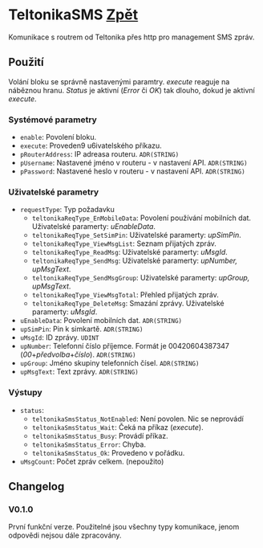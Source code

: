 # TeltonikaSMS [Zpět](../README.md)

Komunikace s routrem od Teltonika přes http pro management SMS zpráv.

## Použití

Volání bloku se správně nastavenými paramtry. *execute* reaguje na náběznou hranu. *Status* je aktivní (*Error* či *OK*) tak dlouho, dokud je aktivní *execute*.

### Systémové parametry

- `enable`: Povolení bloku.
- `execute`: Proveden9 u6ivatelského příkazu.
- `pRouterAddress`: IP adreasa routeru. `ADR(STRING)`
- `pUsername`: Nastavené jméno v routeru - v nastavení API. `ADR(STRING)`
- `pPassword`: Nastavené heslo v routeru - v nastavení API. `ADR(STRING)`

### Uživatelské parametry

- `requestType`: Typ požadavku
    - `teltonikaReqType_EnMobileData`: Povolení používání mobilních dat. Uživatelské paramerty: *uEnableData*.
    - `teltonikaReqType_SetSimPin`: Uživatelské paramerty: *upSimPin*.
    - `teltonikaReqType_ViewMsgList`: Seznam přijatých zpráv.
    - `teltonikaReqType_ReadMsg`: Uživatelské paramerty: *uMsgId*.
    - `teltonikaReqType_SendMsg`: Uživatelské paramerty: *upNumber, upMsgText*.
    - `teltonikaReqType_SendMsgGroup`: Uživatelské paramerty: *upGroup, upMsgText*.
    - `teltonikaReqType_ViewMsgTotal`: Přehled přijatých zpráv.
    - `teltonikaReqType_DeleteMsg`: Smazání zprávy. Uživatelské paramerty: *uMsgId*.
- `uEnableData`: Povolení mobilních dat. `ADR(STRING)`
- `upSimPin`: Pin k simkartě. `ADR(STRING)`
- `uMsgId`: ID zprávy. `UDINT`
- `upNumber`: Telefonní číslo příjemce. Formát je 00420604387347 (*00*+*předvolba*+*číslo*). `ADR(STRING)`
- `upGroup`: Jméno skupiny telefonních čísel. `ADR(STRING)`
- `upMsgText`: Text zprávy. `ADR(STRING)`

### Výstupy

- `status`: 
    - `teltonikaSmsStatus_NotEnabled`: Není povolen. Nic se neprovádí
    - `teltonikaSmsStatus_Wait`: Čeká na příkaz (*execute*).
    - `teltonikaSmsStatus_Busy`: Provádí příkaz.
    - `teltonikaSmsStatus_Error`: Chyba.
    - `teltonikaSmsStatus_Ok`: Provedeno v pořádku.
- `uMsgCount`: Počet zpráv celkem. (nepoužito)

## Changelog

### V0.1.0

První funkční verze. Použitelné jsou všechny typy komunikace, jenom odpovědi nejsou dále zpracovány.
